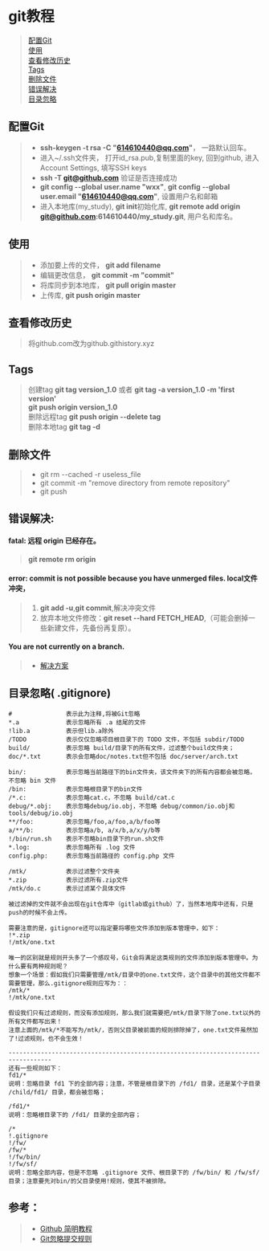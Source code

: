 # git教程
> [配置Git](#配置Git)  
> [使用](#使用)  
> [查看修改历史](#查看修改历史)  
> [Tags](#Tags)   
> [删除文件](#删除文件)  
> [错误解决](#错误解决)  
> [目录忽略](#目录忽略)  

## 配置Git
> + **ssh-keygen -t rsa -C "614610440@qq.com"**， 一路默认回车。  
> + 进入~/.ssh文件夹， 打开id_rsa.pub,复制里面的key, 回到github, 进入Account Settings, 填写SSH keys  
> + **ssh -T git@github.com** 验证是否连接成功  
> + **git config --global user.name "wxx"**,  **git config --global user.email "614610440@qq.com"**,  设置用户名和邮箱   
> + 进入本地库(my_study), **git init**初始化库, **git remote add origin  git@github.com:614610440/my_study.git**, 用户名和库名。  

## 使用
> + 添加要上传的文件， **git add filename**  
> + 编辑更改信息， **git commit -m "commit"**  
> + 将库同步到本地库， **git pull origin master**  
> + 上传库, **git push origin master**  

## 查看修改历史
> 将github.com改为github.githistory.xyz  

## Tags
> 创建tag **git tag version_1.0** 或者 **git tag -a version_1.0 -m 'first version'**  
> **git push origin version_1.0**  
> 删除远程tag **git push origin --delete tag <tagname>**  
> 删除本地tag **git tag -d <tagname>**  

## 删除文件
> + git rm --cached -r useless_file  
> + git commit -m "remove directory from remote repository"  
> + git push  

## 错误解决:

#### fatal: 远程 origin 已经存在。
> **git remote rm origin**    

#### error: commit is not possible because you have unmerged files. local文件冲突，
> 1. **git add -u**,**git commit**,解决冲突文件  
> 2. 放弃本地文件修改：**git reset --hard FETCH_HEAD**,（可能会删掉一些新建文件，先备份再复原）。  

#### You are not currently on a branch.  
> + [解决方案](https://blog.csdn.net/xinguan1267/article/details/39028789)  

## 目录忽略( .gitignore)
```
#               表示此为注释,将被Git忽略  
*.a             表示忽略所有 .a 结尾的文件  
!lib.a          表示但lib.a除外  
/TODO           表示仅仅忽略项目根目录下的 TODO 文件，不包括 subdir/TODO  
build/          表示忽略 build/目录下的所有文件，过滤整个build文件夹；  
doc/*.txt       表示会忽略doc/notes.txt但不包括 doc/server/arch.txt  
   
bin/:           表示忽略当前路径下的bin文件夹，该文件夹下的所有内容都会被忽略，不忽略 bin 文件  
/bin:           表示忽略根目录下的bin文件  
/*.c:           表示忽略cat.c，不忽略 build/cat.c  
debug/*.obj:    表示忽略debug/io.obj，不忽略 debug/common/io.obj和tools/debug/io.obj  
**/foo:         表示忽略/foo,a/foo,a/b/foo等  
a/**/b:         表示忽略a/b, a/x/b,a/x/y/b等  
!/bin/run.sh    表示不忽略bin目录下的run.sh文件  
*.log:          表示忽略所有 .log 文件  
config.php:     表示忽略当前路径的 config.php 文件  
   
/mtk/           表示过滤整个文件夹  
*.zip           表示过滤所有.zip文件  
/mtk/do.c       表示过滤某个具体文件  
   
被过滤掉的文件就不会出现在git仓库中（gitlab或github）了，当然本地库中还有，只是push的时候不会上传。  
   
需要注意的是，gitignore还可以指定要将哪些文件添加到版本管理中，如下：  
!*.zip  
!/mtk/one.txt  
   
唯一的区别就是规则开头多了一个感叹号，Git会将满足这类规则的文件添加到版本管理中。为什么要有两种规则呢？  
想象一个场景：假如我们只需要管理/mtk/目录中的one.txt文件，这个目录中的其他文件都不需要管理，那么.gitignore规则应写为：：  
/mtk/*  
!/mtk/one.txt  
   
假设我们只有过滤规则，而没有添加规则，那么我们就需要把/mtk/目录下除了one.txt以外的所有文件都写出来！  
注意上面的/mtk/*不能写为/mtk/，否则父目录被前面的规则排除掉了，one.txt文件虽然加了!过滤规则，也不会生效！  
   
----------------------------------------------------------------------------------  
还有一些规则如下：  
fd1/*  
说明：忽略目录 fd1 下的全部内容；注意，不管是根目录下的 /fd1/ 目录，还是某个子目录 /child/fd1/ 目录，都会被忽略；  
   
/fd1/*  
说明：忽略根目录下的 /fd1/ 目录的全部内容；  
   
/*  
!.gitignore  
!/fw/   
/fw/*  
!/fw/bin/  
!/fw/sf/  
说明：忽略全部内容，但是不忽略 .gitignore 文件、根目录下的 /fw/bin/ 和 /fw/sf/ 目录；注意要先对bin/的父目录使用!规则，使其不被排除。  
```

##  参考：
> + [Github 简明教程](http://www.runoob.com/w3cnote/git-guide.html)  
> + [Git忽略提交规则](https://www.cnblogs.com/kevingrace/p/5690241.html)  

